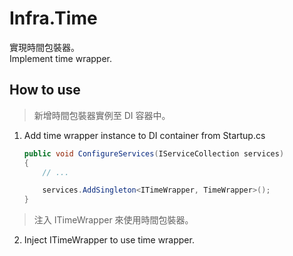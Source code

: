 # Infra.Time

實現時間包裝器。  
Implement time wrapper.

## How to use

> 新增時間包裝器實例至 DI 容器中。

1. Add time wrapper instance to DI container from Startup.cs

    ```csharp
    public void ConfigureServices(IServiceCollection services)
    {
        // ...

        services.AddSingleton<ITimeWrapper, TimeWrapper>();
    }
    ```

> 注入 ITimeWrapper 來使用時間包裝器。

2. Inject ITimeWrapper to use time wrapper.
